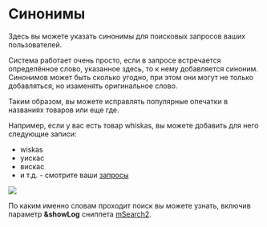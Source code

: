 # Синонимы

Здесь вы можете указать синонимы для поисковых запросов ваших пользователей.

Система работает очень просто, если в запросе встречается определённое слово, указанное здесь, то к нему добавляется синоним.
Синонимов может быть сколько угодно, при этом они могут не только добавляться, но изаменять оригинальное слово.

Таким образом, вы можете исправлять популярные опечатки в названиях товаров или еще где.

Например, если у вас есть товар whiskas, вы можете добавить для него следующие записи:

- wiskas
- уискас
- вискас
- и т.д. - смотрите ваши [запросы][1]

[![](https://file.modx.pro/files/b/4/1/b410ec7991a617845ec86913310527fcs.jpg)](https://file.modx.pro/files/b/4/1/b410ec7991a617845ec86913310527fc.png)

По каким именно словам проходит поиск вы можете узнать, включив параметр **&showLog** сниппета [mSearch2][2].

[1]: /components/msearch2/administration/requests
[2]: /components/msearch2/snippets/msearch2
